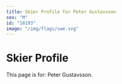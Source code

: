 ```yaml
---
title: Skier Profile for Peter Gustavsson
sex: "M"
id: "18193"
image: "/img/flags/swe.svg" 
---
```


# Skier Profile

This page is for: Peter Gustavsson.
    